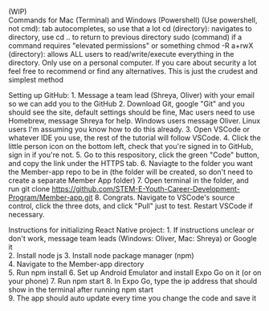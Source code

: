 (WIP)  
Commands for Mac (Terminal) and Windows (Powershell) (Use powershell, not cmd):
    tab autocompletes, so use that a lot
    cd (directory): navigates to directory, use cd .. to return to previous directory
    sudo (command) if a command requires "elevated permissions" or something
    chmod -R a+rwX (directory): allows ALL users to read/write/execute everything in the directory. Only use on a personal computer. If you care about security a lot feel free to recommend or find any alternatives. This is just the crudest and simplest method

Setting up GitHub:
    1. Message a team lead (Shreya, Oliver) with your email so we can add you to the GitHub
    2. Download Git, google "Git" and you should see the site, default settings should be fine, Mac users need to use Homebrew, message Shreya for help. Windows users message Oliver. Linux users I'm assuming you know how to do this already.
    3. Open VSCode or whatever IDE you use, the rest of the tutorial will follow VSCode.
    4. Click the little person icon on the bottom left, check that you're signed in to GitHub, sign in if you're not.
    5. Go to this respository, click the green "Code" button, and copy the link under the HTTPS tab.
    6. Naviagte to the folder you want the Member-app repo to be in (the folder will be created, so don't need to create a separate Member App folder)
    7. Open terminal in the folder, and run git clone https://github.com/STEM-E-Youth-Career-Development-Program/Member-app.git
    8. Congrats. Navigate to VSCode's source control, click the three dots, and click "Pull" just to test. Restart VSCode if necessary.
  
Instructions for initializing React Native project: 
    1. If instructions unclear or don't work, message team leads (Windows: Oliver, Mac: Shreya) or Google it  
    2. Install node js 
    3. Install node package manager (npm)  
    4. Navigate to the Member-app directory  
    5. Run npm install
    6. Set up Android Emulator and install Expo Go on it (or on your phone)
    7. Run npm start
    8. In Expo Go, type the ip address that should show in the terminal after running npm start  
    9. The app should auto update every time you change the code and save it  
